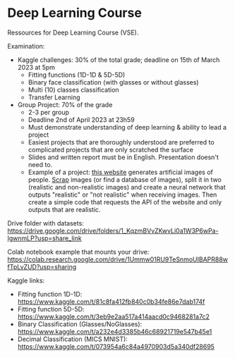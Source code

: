 # Deep Learning Course
Ressources for Deep Learning Course (VSE).

Examination:
- Kaggle challenges: 30% of the total grade; deadline on 15th of March 2023 at 5pm
  * Fitting functions (1D-1D & 5D-5D)
  * Binary face classification (with glasses or without glasses)
  * Multi (10) classes classification
  * Transfer Learning
- Group Project: 70% of the grade
  * 2-3 per group
  * Deadline 2nd of April 2023 at 23h59
  * Must demonstrate understanding of deep learning & ability to lead a project
  * Easiest projects that are thoroughly understood are preferred to complicated projects that are only scratched the surface
  * Slides and written report must be in English. Presentation doesn't need to.
  * Example of a project: [this website](https://thispersondoesnotexist.com/) generates artificial images of people. [Scrap](https://github.com/David-Lor/ThisPersonDoesNotExistAPI) images (or find a database of images), split it in two (realistic and non-realistic images) and create a neural network that outputs "realistic" or "not realistic" when receiving images. Then create a simple code that requests the API of the website and only outputs that are realistic.

Drive folder with datasets:
https://drive.google.com/drive/folders/1_KqzmBVvZKwvLi0a1W3P6wPa-IgwnmLP?usp=share_link

Colab notebook example that mounts your drive:
https://colab.research.google.com/drive/1Ummw01RU9TeSnmoUIBAPR88wfTpLvZUD?usp=sharing

Kaggle links:
- Fitting function 1D-1D: https://www.kaggle.com/t/81c8fa412fb840c0b34fe86e7dab174f
- Fitting function 5D-5D: https://www.kaggle.com/t/3eb9e2aa517a414aacd0c9468281a7c2
- Binary Classification (Glasses/NoGlasses): https://www.kaggle.com/t/a232e4d3385b46c68921719e547b45e1
- Decimal Classification (MICS MNIST): https://www.kaggle.com/t/073954a6c84a4970903d5a340df28695
